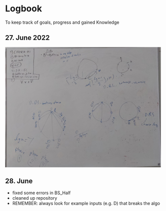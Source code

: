 # Logbook
To keep track of goals, progress and gained Knowledge

## 27. June 2022
![Whiteboard](img/27_6.jpg)


## 28. June 
* fixed some errors in BS_Half
* cleaned up repository
* REMEMBER: always look for example inputs (e.g. D) that breaks the algo
